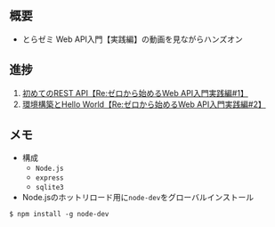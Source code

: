 ## 概要
* とらゼミ Web API入門【実践編】の動画を見ながらハンズオン

## 進捗
1. [初めてのREST API【Re:ゼロから始めるWeb API入門実践編#1】](https://www.youtube.com/watch?v=9GGRICOjA4c)
2. [環境構築とHello World【Re:ゼロから始めるWeb API入門実践編#2】](https://www.youtube.com/watch?v=DrxcoMMgZKg)

## メモ
* 構成
  * `Node.js`
  * `express`
  * `sqlite3` 
* Node.jsのホットリロード用に`node-dev`をグローバルインストール
```
$ npm install -g node-dev
```